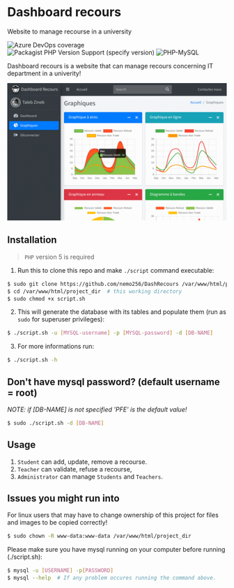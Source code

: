 # Dashboard recours

Website to manage recourse in a university

![Azure DevOps coverage](https://img.shields.io/azure-devops/coverage/swellaby/opensource/12)
![Packagist PHP Version Support (specify version)](https://img.shields.io/packagist/php-v/symfony/symfony/v2.1.4)
![PHP-MySQL](https://img.shields.io/badge/php--mysql-required-yellow)

Dashboard recours is a website that can manage recours concerning IT department in a univerity!

![demo](./Plugins/demo.gif)

## Installation

> `PHP` version 5 is required
1. Run this to clone this repo and make `./script` command executable:
```bash
$ sudo git clone https://github.com/nemo256/DashRecours /var/www/html/project_dir  # for linux users
$ cd /var/www/html/project_dir  # this working directory
$ sudo chmod +x script.sh
```
2. This will generate the database with its tables and populate them (run as `sudo` for superuser privileges):
```bash
$ ./script.sh -u [MYSQL-username] -p [MYSQL-password] -d [DB-NAME]
```
3. For more informations run:
```bash
$ ./script.sh -h
```

## Don't have mysql password? (default username = root)

*_NOTE: if [DB-NAME] is not specified 'PFE' is the default value!_*
```bash
$ sudo ./script.sh -d [DB-NAME]
```

## Usage

1. `Student` can add, update, remove a recourse.
2. `Teacher` can validate, refuse a recourse,
3. `Administrator` can manage `Students` and `Teachers`.

## Issues you might run into

For linux users that may have to change ownership of this project for files and images to be copied correctly!
```bash
$ sudo chown -R www-data:www-data /var/www/html/project_dir
```

Please make sure you have mysql running on your computer before running (./script.sh):
```bash
$ mysql -u [USERNAME] -p[PASSWORD]
$ mysql --help  # If any problem occures running the command above.
```
